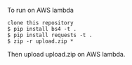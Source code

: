 To run on AWS lambda  

`clone this repository`  
`$ pip install bs4 -t .`  
`$ pip install requests -t .`  
`$ zip -r upload.zip *`  

Then upload upload.zip on AWS lambda.
